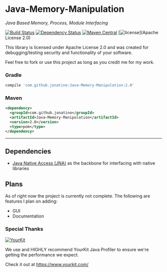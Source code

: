 # Java-Memory-Manipulation
_Java Based Memory, Process, Module Interfacing_

[![Build Status](https://travis-ci.org/Jonatino/Java-Memory-Manipulation.svg?branch=master)](https://travis-ci.org/Jonatino/Java-Memory-Manipulation)
[![Dependency Status](https://www.versioneye.com/user/projects/578b0d13c3d40f004982a121/badge.svg?style=flat)](https://www.versioneye.com/user/projects/578b0d13c3d40f004982a121)
[![Maven Central](https://maven-badges.herokuapp.com/maven-central/com.github.jonatino/Java-Memory-Manipulation/badge.svg)](https://maven-badges.herokuapp.com/maven-central/com.github.jonatino/Java-Memory-Manipulation)
[![license](https://img.shields.io/github/license/Jonatino/Java-Memory-Manipulation.svg?style=flat)](Apache License 2.0)

This library is licensed under Apache License 2.0 and was created for debugging/testing security and functionality of your software.

Feel free to fork or use this project as long as you credit me for my work.

### Gradle
```groovy
compile 'com.github.jonatino:Java-Memory-Manipulation:2.0'
```

### Maven
```xml
<dependency>
  <groupId>com.github.jonatino</groupId>
  <artifactId>Java-Memory-Manipulation</artifactId>
  <version>2.0</version>
  <type>pom</type>
</dependency>
```

---

## Dependencies

- [Java Native Access (JNA)](https://github.com/java-native-access/jna) as the backbone for interfacing with native libraries

## Plans

As of right now the project is currently not complete. The following are features I plan on adding:
 - GUI
 - Documentation
 
 ### Special Thanks

[![YourKit](https://www.yourkit.com/images/yklogo.png)](https://www.yourkit.com/java/profiler/index.jsp)

We use and HIGHLY recommend YourKit Java Profiler to ensure we're getting the performance we expect.

Check it out at https://www.yourkit.com/
